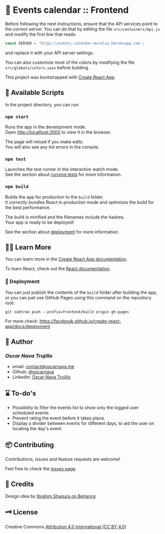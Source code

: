 # 📅 Events calendar :: Frontend

Before following the next instructions, ensure that the API services point to the correct server. You can do that by editing the file ``src/containers/Api.js`` and modify the first line that reads:

````javascript
const SERVER = 'https://events-calendar-morelia.herokuapp.com';
````
and replace it with your API server settings.

You can also customize most of the colors by modifying the file ``src/globals/colors.sass`` before building.

This project was bootstrapped with [Create React App](https://github.com/facebook/create-react-app).

## 📜 Available Scripts

In the project directory, you can run:

### `npm start`

Runs the app in the development mode.<br />
Open [http://localhost:3000](http://localhost:3000) to view it in the browser.

The page will reload if you make edits.<br />
You will also see any lint errors in the console.

### `npm test`

Launches the test runner in the interactive watch mode.<br />
See the section about [running tests](https://facebook.github.io/create-react-app/docs/running-tests) for more information.

### `npm build`

Builds the app for production to the `build` folder.<br />
It correctly bundles React in production mode and optimizes the build for the best performance.

The build is minified and the filenames include the hashes.<br />
Your app is ready to be deployed!

See the section about [deployment](https://facebook.github.io/create-react-app/docs/deployment) for more information.

## 👩‍🏫 Learn More

You can learn more in the [Create React App documentation](https://facebook.github.io/create-react-app/docs/getting-started).

To learn React, check out the [React documentation](https://reactjs.org/).

### 🏁 Deployment

You can just publish the contents of the ``build`` folder after building the app, or you can just use GitHub Pages using this command on the repository root:

````
git subtree push --prefix=frontend/build origin gh-pages
````

For more check: https://facebook.github.io/create-react-app/docs/deployment

## 👤 Author
  ### *Oscar Nava Trujillo*
  - email: [contact@oscarnava.me](mailto:contact@oscarnava.me)
  - Github: [@oscarnava]( https://github.com/oscarnava )
  - Linkedin: [Oscar Nava Trujillo](https://www.linkedin.com/in/oscar-nava-trujillo-15847a14a/)

## ⌛ To-do's
- Possibility to filter the events list to show only the logged user scheduled events.
- Prevent rating the event before it takes place.
- Display a divider between events for different days, to aid the user on locating the day's event.

## 📦 Contributing
Contributions, issues and feature requests are welcome!

Feel free to check the [issues page](https://github.com/oscarnava/Events-calendar/issues).

## 💬 Credits
Design idea by [Ibrahim Shaqura on Behance](https://www.behance.net/ibshaqura)

## 🗝 License
Creative Commons [Attribution 4.0 International (CC BY 4.0)](https://creativecommons.org/licenses/by/4.0/)
